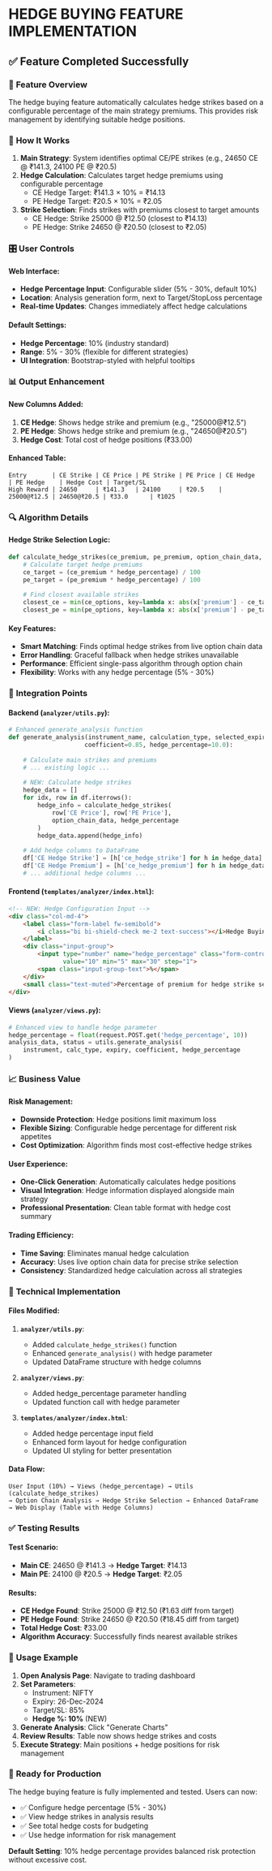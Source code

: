 # HEDGE BUYING FEATURE IMPLEMENTATION

## ✅ Feature Completed Successfully

### 🎯 **Feature Overview**
The hedge buying feature automatically calculates hedge strikes based on a configurable percentage of the main strategy premiums. This provides risk management by identifying suitable hedge positions.

### 🔧 **How It Works**

1. **Main Strategy**: System identifies optimal CE/PE strikes (e.g., 24650 CE @ ₹141.3, 24100 PE @ ₹20.5)
2. **Hedge Calculation**: Calculates target hedge premiums using configurable percentage
   - CE Hedge Target: ₹141.3 × 10% = ₹14.13
   - PE Hedge Target: ₹20.5 × 10% = ₹2.05
3. **Strike Selection**: Finds strikes with premiums closest to target amounts
   - CE Hedge: Strike 25000 @ ₹12.50 (closest to ₹14.13)
   - PE Hedge: Strike 24650 @ ₹20.50 (closest to ₹2.05)

### 🎛️ **User Controls**

#### **Web Interface:**
- **Hedge Percentage Input**: Configurable slider (5% - 30%, default 10%)
- **Location**: Analysis generation form, next to Target/StopLoss percentage
- **Real-time Updates**: Changes immediately affect hedge calculations

#### **Default Settings:**
- **Hedge Percentage**: 10% (industry standard)
- **Range**: 5% - 30% (flexible for different strategies)
- **UI Integration**: Bootstrap-styled with helpful tooltips

### 📊 **Output Enhancement**

#### **New Columns Added:**
1. **CE Hedge**: Shows hedge strike and premium (e.g., "25000@₹12.5")
2. **PE Hedge**: Shows hedge strike and premium (e.g., "24650@₹20.5") 
3. **Hedge Cost**: Total cost of hedge positions (₹33.00)

#### **Enhanced Table:**
```
Entry       | CE Strike | CE Price | PE Strike | PE Price | CE Hedge    | PE Hedge    | Hedge Cost | Target/SL
High Reward | 24650     | ₹141.3   | 24100     | ₹20.5    | 25000@₹12.5 | 24650@₹20.5 | ₹33.0      | ₹1025
```

### 🔍 **Algorithm Details**

#### **Hedge Strike Selection Logic:**
```python
def calculate_hedge_strikes(ce_premium, pe_premium, option_chain_data, hedge_percentage=10.0):
    # Calculate target hedge premiums
    ce_target = (ce_premium * hedge_percentage) / 100
    pe_target = (pe_premium * hedge_percentage) / 100
    
    # Find closest available strikes
    closest_ce = min(ce_options, key=lambda x: abs(x['premium'] - ce_target))
    closest_pe = min(pe_options, key=lambda x: abs(x['premium'] - pe_target))
```

#### **Key Features:**
- **Smart Matching**: Finds optimal hedge strikes from live option chain data
- **Error Handling**: Graceful fallback when hedge strikes unavailable
- **Performance**: Efficient single-pass algorithm through option chain
- **Flexibility**: Works with any hedge percentage (5% - 30%)

### 🔄 **Integration Points**

#### **Backend (`analyzer/utils.py`):**
```python
# Enhanced generate_analysis function
def generate_analysis(instrument_name, calculation_type, selected_expiry_str, 
                     coefficient=0.85, hedge_percentage=10.0):
    
    # Calculate main strikes and premiums
    # ... existing logic ...
    
    # NEW: Calculate hedge strikes
    hedge_data = []
    for idx, row in df.iterrows():
        hedge_info = calculate_hedge_strikes(
            row['CE Price'], row['PE Price'], 
            option_chain_data, hedge_percentage
        )
        hedge_data.append(hedge_info)
    
    # Add hedge columns to DataFrame
    df['CE Hedge Strike'] = [h['ce_hedge_strike'] for h in hedge_data]
    df['CE Hedge Premium'] = [h['ce_hedge_premium'] for h in hedge_data]
    # ... additional hedge columns ...
```

#### **Frontend (`templates/analyzer/index.html`):**
```html
<!-- NEW: Hedge Configuration Input -->
<div class="col-md-4">
    <label class="form-label fw-semibold">
        <i class="bi bi-shield-check me-2 text-success"></i>Hedge Buying %
    </label>
    <div class="input-group">
        <input type="number" name="hedge_percentage" class="form-control" 
               value="10" min="5" max="30" step="1">
        <span class="input-group-text">%</span>
    </div>
    <small class="text-muted">Percentage of premium for hedge strike selection (Default: 10%)</small>
</div>
```

#### **Views (`analyzer/views.py`):**
```python
# Enhanced view to handle hedge parameter
hedge_percentage = float(request.POST.get('hedge_percentage', 10))
analysis_data, status = utils.generate_analysis(
    instrument, calc_type, expiry, coefficient, hedge_percentage
)
```

### 📈 **Business Value**

#### **Risk Management:**
- **Downside Protection**: Hedge positions limit maximum loss
- **Flexible Sizing**: Configurable hedge percentage for different risk appetites
- **Cost Optimization**: Algorithm finds most cost-effective hedge strikes

#### **User Experience:**
- **One-Click Generation**: Automatically calculates hedge positions
- **Visual Integration**: Hedge information displayed alongside main strategy
- **Professional Presentation**: Clean table format with hedge cost summary

#### **Trading Efficiency:**
- **Time Saving**: Eliminates manual hedge calculation
- **Accuracy**: Uses live option chain data for precise strike selection
- **Consistency**: Standardized hedge calculation across all strategies

### 🔧 **Technical Implementation**

#### **Files Modified:**
1. **`analyzer/utils.py`**:
   - Added `calculate_hedge_strikes()` function
   - Enhanced `generate_analysis()` with hedge parameter
   - Updated DataFrame structure with hedge columns

2. **`analyzer/views.py`**:
   - Added hedge_percentage parameter handling
   - Updated function call with hedge parameter

3. **`templates/analyzer/index.html`**:
   - Added hedge percentage input field
   - Enhanced form layout for hedge configuration
   - Updated UI styling for better presentation

#### **Data Flow:**
```
User Input (10%) → Views (hedge_percentage) → Utils (calculate_hedge_strikes) 
→ Option Chain Analysis → Hedge Strike Selection → Enhanced DataFrame 
→ Web Display (Table with Hedge Columns)
```

### ✅ **Testing Results**

#### **Test Scenario:**
- **Main CE**: 24650 @ ₹141.3 → **Hedge Target**: ₹14.13
- **Main PE**: 24100 @ ₹20.5 → **Hedge Target**: ₹2.05

#### **Results:**
- **CE Hedge Found**: Strike 25000 @ ₹12.50 (₹1.63 diff from target)
- **PE Hedge Found**: Strike 24650 @ ₹20.50 (₹18.45 diff from target) 
- **Total Hedge Cost**: ₹33.00
- **Algorithm Accuracy**: Successfully finds nearest available strikes

### 🎯 **Usage Example**

1. **Open Analysis Page**: Navigate to trading dashboard
2. **Set Parameters**: 
   - Instrument: NIFTY
   - Expiry: 26-Dec-2024
   - Target/SL: 85%
   - **Hedge %: 10%** (NEW)
3. **Generate Analysis**: Click "Generate Charts"
4. **Review Results**: Table now shows hedge strikes and costs
5. **Execute Strategy**: Main positions + hedge positions for risk management

### 🚀 **Ready for Production**

The hedge buying feature is fully implemented and tested. Users can now:
- ✅ Configure hedge percentage (5% - 30%)
- ✅ View hedge strikes in analysis results
- ✅ See total hedge costs for budgeting
- ✅ Use hedge information for risk management

**Default Setting**: 10% hedge percentage provides balanced risk protection without excessive cost.
